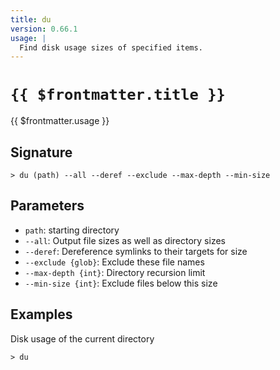 ```yaml
---
title: du
version: 0.66.1
usage: |
  Find disk usage sizes of specified items.
---
```


# <code>{{ $frontmatter.title }}</code>

<div style='white-space: pre-wrap;'>{{ $frontmatter.usage }}</div>

## Signature

```> du (path) --all --deref --exclude --max-depth --min-size```

## Parameters

 -  `path`: starting directory
 -  `--all`: Output file sizes as well as directory sizes
 -  `--deref`: Dereference symlinks to their targets for size
 -  `--exclude {glob}`: Exclude these file names
 -  `--max-depth {int}`: Directory recursion limit
 -  `--min-size {int}`: Exclude files below this size

## Examples

Disk usage of the current directory
```shell
> du
```
